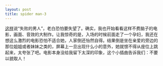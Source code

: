 ```yaml
---
layout: post
title: spider man-3
---
```


[这样](http://www.francaisblog.com.cn/node/580)说“失败的男人”，老白恐怕要失望了。确实，我也开始看看这样不费脑子的电影，画面、音效的大制作。让我惊奇的是，入场的时候前面走了一个孕妇，我还在想这么激烈的电影恐怕不适合她，人家倒还怡然自得。结果倒是坐在亲爱的旁边的那位姐姐或者妹妹之类的，屏幕上一旦出现什么小的意外，她就恨不得从座位上跳起来，太夸张了吧。电影本身没给我留下太深的印象，这个小插曲告诉我们：不要以貌取人！
